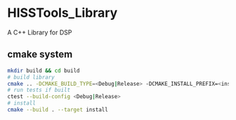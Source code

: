 # HISSTools_Library

A C++ Library for DSP 

## cmake system

```sh
mkdir build && cd build
# build library 
cmake .. -DCMAKE_BUILD_TYPE=<Debug|Release> -DCMAKE_INSTALL_PREFIX=<install parent dir of {include,lib,share}> -DBUILD_TESTING=<OFF|ON> -DBUILD_TEST=$PWD/../test/<specific_test_to_build_in_isolation>.cpp
# run tests if built
ctest --build-config <Debug|Release>
# install
cmake --build . --target install
```